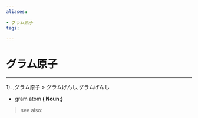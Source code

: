 ```yaml
---
aliases:
    
- グラム原子
tags:
    
---
```


# グラム原子
---
1).
,グラム原子 > グラムげんし,グラムげんし

- gram atom
**( Noun;)**
> see also: 
            